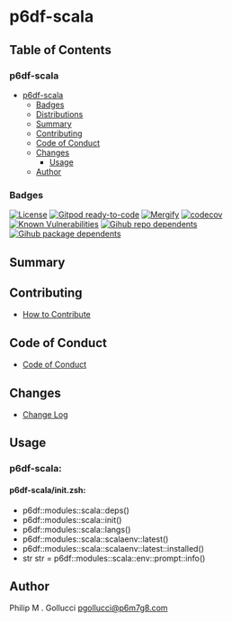 # p6df-scala

## Table of Contents


### p6df-scala
- [p6df-scala](#p6df-scala)
  - [Badges](#badges)
  - [Distributions](#distributions)
  - [Summary](#summary)
  - [Contributing](#contributing)
  - [Code of Conduct](#code-of-conduct)
  - [Changes](#changes)
    - [Usage](#usage)
  - [Author](#author)

### Badges

[![License](https://img.shields.io/badge/License-Apache%202.0-yellowgreen.svg)](https://opensource.org/licenses/Apache-2.0)
[![Gitpod ready-to-code](https://img.shields.io/badge/Gitpod-ready--to--code-blue?logo=gitpod)](https://gitpod.io/#https://github.com/p6m7g8/p6df-scala)
[![Mergify](https://img.shields.io/endpoint.svg?url=https://gh.mergify.io/badges/p6m7g8/p6df-scala/&style=flat)](https://mergify.io)
[![codecov](https://codecov.io/gh/p6m7g8/p6df-scala/branch/master/graph/badge.svg?token=14Yj1fZbew)](https://codecov.io/gh/p6m7g8/p6df-scala)
[![Known Vulnerabilities](https://snyk.io/test/github/p6m7g8/p6df-scala/badge.svg?targetFile=package.json)](https://snyk.io/test/github/p6m7g8/p6df-scala?targetFile=package.json)
[![Gihub repo dependents](https://badgen.net/github/dependents-repo/p6m7g8/p6df-scala)](https://github.com/p6m7g8/p6df-scala/network/dependents?dependent_type=REPOSITORY)
[![Gihub package dependents](https://badgen.net/github/dependents-pkg/p6m7g8/p6df-scala)](https://github.com/p6m7g8/p6df-scala/network/dependents?dependent_type=PACKAGE)

## Summary

## Contributing

- [How to Contribute](CONTRIBUTING.md)

## Code of Conduct

- [Code of Conduct](https://github.com/p6m7g8/.github/blob/master/CODE_OF_CONDUCT.md)

## Changes

- [Change Log](CHANGELOG.md)

## Usage

### p6df-scala:

#### p6df-scala/init.zsh:

- p6df::modules::scala::deps()
- p6df::modules::scala::init()
- p6df::modules::scala::langs()
- p6df::modules::scala::scalaenv::latest()
- p6df::modules::scala::scalaenv::latest::installed()
- str str = p6df::modules::scala::env::prompt::info()



## Author

Philip M . Gollucci <pgollucci@p6m7g8.com>

